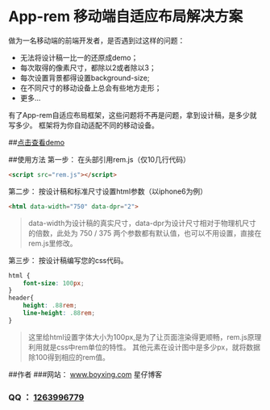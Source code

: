 # App-rem 移动端自适应布局解决方案
做为一名移动端的前端开发者，是否遇到过这样的问题：
+ 无法将设计稿一比一的还原成demo；
+ 每次取得的像素尺寸，都除以2或者除以3；
+ 每次设置背景都得设置background-size;
+ 在不同尺寸的移动设备上总会有些地方走形；
+ 更多...

有了App-rem自适应布局框架，这些问题将不再是问题，拿到设计稿，是多少就写多少。
框架将为你自动适配不同的移动设备。

##[点击查看demo](https://wangxing218.github.io/app-rem/test/demo.html)

##使用方法
第一步： 在头部引用rem.js（仅10几行代码）
```html
<script src="rem.js"></script>
```
第二步： 按设计稿和标准尺寸设置html参数（以iphone6为例）
```html
<html data-width="750" data-dpr="2">
```
> data-width为设计稿的真实尺寸，data-dpr为设计尺寸相对于物理机尺寸的倍数，此处为 750 / 375
> 两个参数都有默认值，也可以不用设置，直接在rem.js里修改。

第三步： 按设计稿编写您的css代码。
```css
html {
    font-size: 100px;
}
header{
    height: .88rem;
    line-height: .88rem;
}
```
> 这里给html设置字体大小为100px,是为了让页面渲染得更顺畅，rem.js原理利用就是css中rem单位的特性。
其他元素在设计图中是多少px，就将数据 除100得到相应的rem值。



##作者
###网站： <a href="http://www.boyxing.com/" target="_blank">www.boyxing.com 星仔博客</a>
### QQ ： <a href="http://wpa.qq.com/msgrd?v=3&uin=1263996779&site=qq&menu=yes" target="_blank">1263996779</a>
